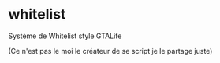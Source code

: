 # whitelist
Système de Whitelist style GTALife

(Ce n'est pas le moi le créateur de se script je le partage juste)
